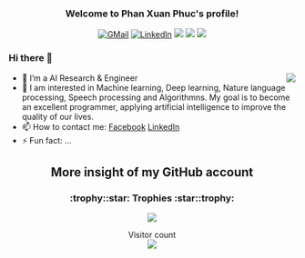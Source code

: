 <h3 align="center">
  Welcome to Phan Xuan Phuc's profile!
</h3>

<p align="center">
  <a href="mailto:phanxuanphucnd@gmail.com" target="_blank"><img src="https://img.shields.io/badge/-Gmail-c14438?style=flat-square&logo=Gmail&logoColor=white" alt="GMail"></a> 
  <a href="https://www.linkedin.com/in/phanxuanphucnd/" target="_blank"><img src="https://img.shields.io/badge/LinkedIn-%230077B5.svg?&style=flat-square&logo=linkedin&logoColor=white" alt="LinkedIn"></a> 
  <a href="https://www.facebook.com/phanxuanphucnd/"><img src="https://awesome.re/badge.svg"></a>
  <a href="https://github.com/phanxuanphucnd"><img src="https://img.shields.io/github/followers/sooftware?style=social"></a>
  <a href="https://github.com/phanxuanphucnd"><img src="https://img.shields.io/github/stars/sooftware?style=social"></a>
</p>


### Hi there 👋

<a href="#">
<img align="right" src="https://github-readme-stats.vercel.app/api?username=phanxuanphucnd&show_icons=true&theme=default">
</a>

- 🔭 I’m a AI Research & Engineer
- 🌱 I am interested in Machine learning, Deep learning, Nature language processing, Speech processing and Algorithmns. My
goal is to become an excellent programmer, applying artificial intelligence to improve the quality of our lives.
- 📫 How to contact me: [Facebook](https://www.facebook.com/phanxuanphucnd)  [LinkedIn](https://www.linkedin.com/in/phanxuanphucnd/)
- ⚡ Fun fact: ...

<h2 align="center">More insight of my GitHub account</h2>
<h3 align="center">:trophy::star: Trophies :star::trophy:</h3>


<p align="center">
<a href="https://github.com/phanxuanphucnd"><img src="https://github-profile-trophy.vercel.app/?username=phanxuanphucnd" "></a>
</p>

<p align="center"> 
  Visitor count<br>
  <img src="https://profile-counter.glitch.me/phanxuanphucnd/count.svg" />
</p>

<!-- <p align="center">
  <a href="https://github.com/phanxuanphucnd"><img src="https://github.com/phanxuanphucnd/profile/blob/main/images/me.gif" alt="Coder GIF"></a>
</p> -->
  
<!-- <p  align="center"><img src="https://github.com/sooftware/sooftware/blob/master/images/code.gif" alt="Coder GIF" width="400" height="320">

<p  align="center"> -->


  
